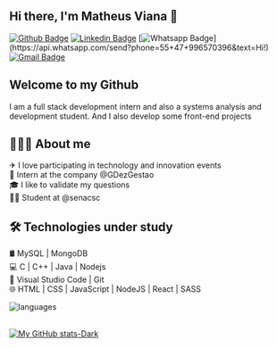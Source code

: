 ## Hi there, I'm Matheus Viana 👋

[![Github Badge](https://img.shields.io/badge/-Github-000?style=flat-square&logo=Github&logoColor=white&link=https://github.com/matheusmartinsviana)](https://github.com/matheusmartinsviana)
[![Linkedin Badge](https://img.shields.io/badge/-LinkedIn-blue?style=flat-square&logo=Linkedin&logoColor=white&link=https://www.linkedin.com/in/matheusmartinsviana/)](https://www.linkedin.com/in/matheusmartinsviana/)
[![Whatsapp Badge](https://img.shields.io/badge/-Whatsapp-4CA143?style=flat-square&labelColor=4CA143&logo=whatsapp&logoColor=white&link=https://api.whatsapp.com/send?phone=55+47+996570396&text=Hi!)](https://api.whatsapp.com/send?phone=55+47+996570396&text=Hi!)
[![Gmail Badge](https://img.shields.io/badge/-Gmail-c14438?style=flat-square&logo=Gmail&logoColor=white&link=mailto:matmgv@gmail.com)](mailto:matheusmartinsdesenvolvedor@gmail.com)

## Welcome to my Github 
I am a full stack development intern and also a systems analysis and development student. And I also develop some front-end projects

## 👨🏻‍💻 About me 
✈ I love participating in technology and innovation events <br>
💼 Intern at the company @GDezGestao <br>
🎓 I like to validate my questions <br>
👨‍🎓 Student at @senacsc 

## 🛠 Technologies under study 
🛢 MySQL | MongoDB <br> 
💻 C | C++ | Java | Nodejs<br>
🔧 Visual Studio Code | Git <br>
🌐 HTML | CSS | JavaScript | NodeJS | React | SASS
<br>
<div>
  <img src="https://skillicons.dev/icons?i=java,nodejs,mysql,react,js,html,css,cpp,sass" alt="languages">
</div>
<br>

[![My GitHub stats-Dark](https://github-readme-stats.vercel.app/api?username=matheusmartinsviana&show_icons=true&theme=dark#gh-dark-mode-only)](https://github.com/matheusmartinsviana/github-readme-stats#gh-dark-mode-only)
